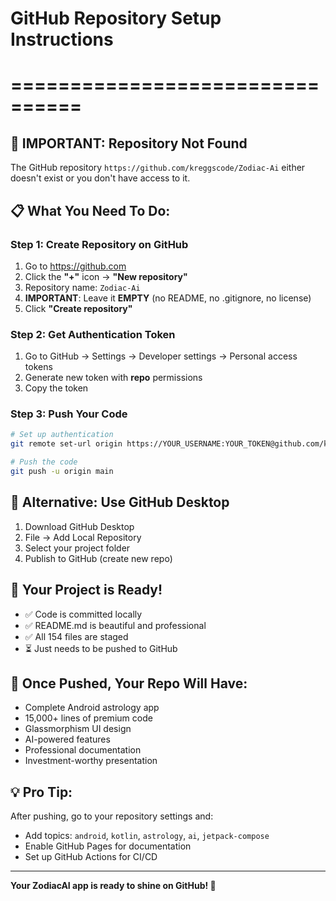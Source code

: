 # GitHub Repository Setup Instructions
# ================================

## 🚨 IMPORTANT: Repository Not Found

The GitHub repository `https://github.com/kreggscode/Zodiac-Ai` either doesn't exist or you don't have access to it.

## 📋 What You Need To Do:

### Step 1: Create Repository on GitHub
1. Go to https://github.com
2. Click the **"+"** icon → **"New repository"**
3. Repository name: `Zodiac-Ai`
4. **IMPORTANT**: Leave it **EMPTY** (no README, no .gitignore, no license)
5. Click **"Create repository"**

### Step 2: Get Authentication Token
1. Go to GitHub → Settings → Developer settings → Personal access tokens
2. Generate new token with **repo** permissions
3. Copy the token

### Step 3: Push Your Code
```bash
# Set up authentication
git remote set-url origin https://YOUR_USERNAME:YOUR_TOKEN@github.com/kreggscode/Zodiac-Ai.git

# Push the code
git push -u origin main
```

## 🔧 Alternative: Use GitHub Desktop
1. Download GitHub Desktop
2. File → Add Local Repository
3. Select your project folder
4. Publish to GitHub (create new repo)

## 📱 Your Project is Ready!
- ✅ Code is committed locally
- ✅ README.md is beautiful and professional
- ✅ All 154 files are staged
- ⏳ Just needs to be pushed to GitHub

## 🎯 Once Pushed, Your Repo Will Have:
- Complete Android astrology app
- 15,000+ lines of premium code
- Glassmorphism UI design
- AI-powered features
- Professional documentation
- Investment-worthy presentation

## 💡 Pro Tip:
After pushing, go to your repository settings and:
- Add topics: `android`, `kotlin`, `astrology`, `ai`, `jetpack-compose`
- Enable GitHub Pages for documentation
- Set up GitHub Actions for CI/CD

---

**Your ZodiacAI app is ready to shine on GitHub! 🌟**
